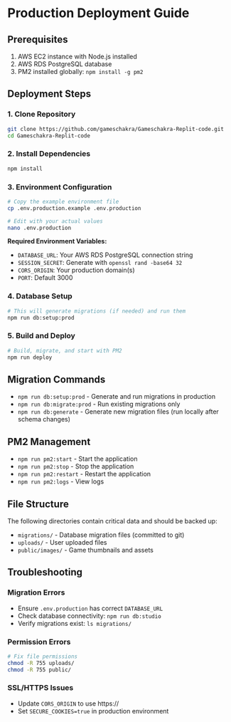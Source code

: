 # Production Deployment Guide

## Prerequisites

1. AWS EC2 instance with Node.js installed
2. AWS RDS PostgreSQL database
3. PM2 installed globally: `npm install -g pm2`

## Deployment Steps

### 1. Clone Repository
```bash
git clone https://github.com/gameschakra/Gameschakra-Replit-code.git
cd Gameschakra-Replit-code
```

### 2. Install Dependencies
```bash
npm install
```

### 3. Environment Configuration
```bash
# Copy the example environment file
cp .env.production.example .env.production

# Edit with your actual values
nano .env.production
```

**Required Environment Variables:**
- `DATABASE_URL`: Your AWS RDS PostgreSQL connection string
- `SESSION_SECRET`: Generate with `openssl rand -base64 32`
- `CORS_ORIGIN`: Your production domain(s)
- `PORT`: Default 3000

### 4. Database Setup
```bash
# This will generate migrations (if needed) and run them
npm run db:setup:prod
```

### 5. Build and Deploy
```bash
# Build, migrate, and start with PM2
npm run deploy
```

## Migration Commands

- `npm run db:setup:prod` - Generate and run migrations in production
- `npm run db:migrate:prod` - Run existing migrations only
- `npm run db:generate` - Generate new migration files (run locally after schema changes)

## PM2 Management

- `npm run pm2:start` - Start the application
- `npm run pm2:stop` - Stop the application
- `npm run pm2:restart` - Restart the application
- `npm run pm2:logs` - View logs

## File Structure

The following directories contain critical data and should be backed up:
- `migrations/` - Database migration files (committed to git)
- `uploads/` - User uploaded files
- `public/images/` - Game thumbnails and assets

## Troubleshooting

### Migration Errors
- Ensure `.env.production` has correct `DATABASE_URL`
- Check database connectivity: `npm run db:studio`
- Verify migrations exist: `ls migrations/`

### Permission Errors
```bash
# Fix file permissions
chmod -R 755 uploads/
chmod -R 755 public/
```

### SSL/HTTPS Issues
- Update `CORS_ORIGIN` to use https://
- Set `SECURE_COOKIES=true` in production environment